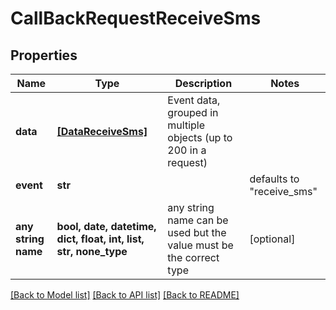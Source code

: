 # CallBackRequestReceiveSms


## Properties
Name | Type | Description | Notes
------------ | ------------- | ------------- | -------------
**data** | [**[DataReceiveSms]**](DataReceiveSms.md) | Event data, grouped in multiple objects (up to 200 in a request) | 
**event** | **str** |  | defaults to "receive_sms"
**any string name** | **bool, date, datetime, dict, float, int, list, str, none_type** | any string name can be used but the value must be the correct type | [optional]

[[Back to Model list]](../../README.md#models) [[Back to API list]](../../README.md#available-methods) [[Back to README]](../../README.md)


